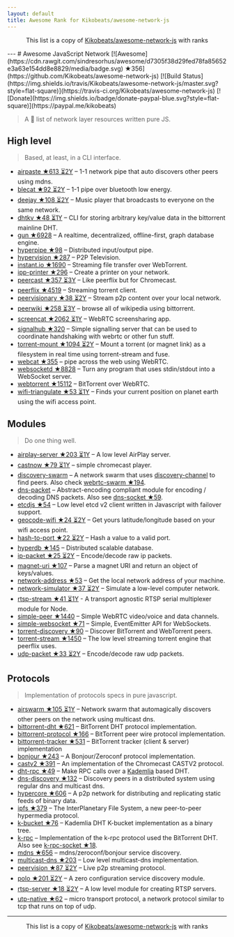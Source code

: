 ```yaml
---
layout: default
title: Awesome Rank for Kikobeats/awesome-network-js
---
```


<p align="center">
	This list is a copy of <a href="https://github.com/Kikobeats/awesome-network-js">Kikobeats/awesome-network-js</a> with ranks
</p>
---
# Awesome JavaScript Network [![Awesome](https://cdn.rawgit.com/sindresorhus/awesome/d7305f38d29fed78fa85652e3a63e154dd8e8829/media/badge.svg) ★356](https://github.com/Kikobeats/awesome-network-js) [![Build Status](https://img.shields.io/travis/Kikobeats/awesome-network-js/master.svg?style=flat-square)](https://travis-ci.org/Kikobeats/awesome-network-js) [![Donate](https://img.shields.io/badge/donate-paypal-blue.svg?style=flat-square)](https://paypal.me/kikobeats)

> A 🎩 list of network layer resources written pure JS.

## High level

> Based, at least, in a CLI interface.

* [airpaste ★613 ⏳2Y](https://github.com/mafintosh/airpaste) – 1-1 network pipe that auto discovers other peers using mdns.
* [blecat ★92 ⏳2Y](https://github.com/mafintosh/blecat) – 1-1 pipe over bluetooth low energy.
* [deejay ★108 ⏳2Y](https://github.com/mafintosh/deejay) – Music player that broadcasts to everyone on the same network.
* [dhtkv ★48 ⏳1Y](https://github.com/maxogden/dhtkv) – CLI for storing arbitrary key/value data in the bittorrent mainline DHT.
* [gun ★6928](https://github.com/amark/gun) – A realtime, decentralized, offline-first, graph database engine.
* [hyperpipe ★98](https://github.com/mafintosh/hyperpipe) – Distributed input/output pipe.
* [hypervision ★287](https://github.com/mafintosh/hypervision) – P2P Television.
* [instant.io ★1690](https://github.com/webtorrent/instant.io) – Streaming file transfer over WebTorrent.
* [ipp-printer ★296](https://github.com/watson/ipp-printer) – Create a printer on your network.
* [peercast ★357 ⏳3Y](https://github.com/mafintosh/peercast) – Like peerflix but for Chromecast.
* [peerflix ★4519](https://github.com/mafintosh/peerflix) – Streaming torrent client.
* [peervisionary ★38 ⏳2Y](https://github.com/mafintosh/peervisionary) – Stream p2p content over your local network.
* [peerwiki ★258 ⏳3Y](https://github.com/mafintosh/peerwiki) – browse all of wikipedia using bittorrent.
* [screencat ★2062 ⏳1Y](https://github.com/maxogden/screencat) – WebRTC screensharing app.
* [signalhub ★320](https://github.com/mafintosh/signalhub) – Simple signalling server that can be used to coordinate handshaking with webrtc or other fun stuff.
* [torrent-mount ★1094 ⏳2Y](https://github.com/mafintosh/torrent-mount) – Mount a torrent (or magnet link) as a filesystem in real time using torrent-stream and fuse.
* [webcat ★355](https://github.com/mafintosh/webcat) – pipe across the web using WebRTC.
* [websocketd ★8828](https://github.com/joewalnes/websocketd) – Turn any program that uses stdin/stdout into a WebSocket server.
* [webtorrent ★15112](https://github.com/webtorrent/webtorrent) – BitTorrent over WebRTC.
* [wifi-triangulate ★53 ⏳1Y](https://github.com/watson/wifi-triangulate) – Finds your current position on planet earth using the wifi access point.

## Modules

> Do one thing well.

* [airplay-server ★203 ⏳1Y](https://github.com/watson/airplay-server) – A low level AirPlay server.
* [castnow ★79 ⏳1Y](https://github.com/xat/chromecast-player) – simple chromecast player.
* [discovery-swarm](https://github.com/mafintosh/discovery-swarm) – A network swarm that uses [discovery-channel](https://github.com/maxogden/discovery-channel) to find peers. Also check [webrtc-swarm ★194](https://github.com/mafintosh/webrtc-swarm).
* [dns-packet](https://github.com/mafintosh/dns-packet) – Abstract-encoding compliant module for encoding / decoding DNS packets. Also see [dns-socket ★59](https://github.com/mafintosh/dns-socket).
* [etcdjs ★54](https://github.com/mafintosh/etcdjs) – Low level etcd v2 client written in Javascript with failover support.
* [geocode-wifi ★24 ⏳2Y](https://github.com/watson/geocode-wifi) – Get yours latitude/longitude based on your wifi access point.
* [hash-to-port ★22 ⏳2Y](https://github.com/mafintosh/hash-to-port) – Hash a value to a valid port.
* [hyperdb ★145](https://github.com/mafintosh/hyperdb) – Distributed scalable database.
* [ip-packet ★25 ⏳2Y](https://github.com/mafintosh/ip-packet) – Encode/decode raw ip packets.
* [magnet-uri ★107](https://github.com/webtorrent/magnet-uri) – Parse a magnet URI and return an object of keys/values.
* [network-address ★53](https://github.com/mafintosh/network-address) – Get the local network address of your machine.
* [network-simulator ★37 ⏳2Y](https://github.com/substack/network-simulator) – Simulate a low-level computer network.
* [rtsp-stream ★41 ⏳1Y](https://github.com/watson/rtsp-stream) - A transport agnostic RTSP serial multiplexer module for Node.
* [simple-peer ★1440](https://github.com/feross/simple-peer) – Simple WebRTC video/voice and data channels.
* [simple-websocket ★71](https://github.com/feross/simple-websocket) – Simple, EventEmitter API for WebSockets.
* [torrent-discovery ★90](https://github.com/webtorrent/torrent-discovery) – Discover BitTorrent and WebTorrent peers.
* [torrent-stream ★1450](https://github.com/mafintosh/torrent-stream) – The low level streaming torrent engine that peerflix uses.
* [udp-packet ★33 ⏳2Y](https://github.com/substack/udp-packet) – Encode/decode raw udp packets.

## Protocols

> Implementation of protocols specs in pure javascript.

* [airswarm ★105 ⏳1Y](https://github.com/mafintosh/airswarm) – Network swarm that automagically discovers other peers on the network using multicast dns.
* [bittorrent-dht ★621](https://github.com/webtorrent/bittorrent-dht) – BitTorrent DHT protocol implementation.
* [bittorrent-protocol ★166](https://github.com/webtorrent/bittorrent-protocol) – BitTorrent peer wire protocol implementation.
* [bittorrent-tracker ★531](https://github.com/webtorrent/bittorrent-tracker) – BitTorrent tracker (client & server) implementation
* [bonjour ★243](https://github.com/watson/bonjour) – A Bonjour/Zeroconf protocol implementation.
* [castv2 ★391](https://github.com/thibauts/node-castv2) – An implementation of the Chromecast CASTV2 protocol.
* [dht-rpc ★49](https://github.com/mafintosh/dht-rpc) – Make RPC calls over a [Kademlia](https://pdos.csail.mit.edu/~petar/papers/maymounkov-kademlia-lncs.pdf) based DHT.
* [dns-discovery ★132](https://github.com/mafintosh/dns-discovery) – Discovery peers in a distributed system using regular dns and multicast dns.
* [hypercore ★606](https://github.com/mafintosh/hypercore) – A p2p network for distributing and replicating static feeds of binary data.
* [ipfs ★379](https://github.com/ipfs/js-ipfs-api) – The InterPlanetary File System, a new peer-to-peer hypermedia protocol.
* [k-bucket ★76](https://github.com/tristanls/k-bucket) – Kademlia DHT K-bucket implementation as a binary tree.
* [k-rpc](https://github.com/mafintosh/k-rpc) – Implementation of the k-rpc protocol used the BitTorrent DHT. Also see [k-rpc-socket ★18](https://github.com/mafintosh/k-rpc-socket).
* [mdns ★656](https://github.com/agnat/node_mdns) – mdns/zeroconf/bonjour service discovery.
* [multicast-dns ★203](https://github.com/mafintosh/multicast-dns) – Low level multicast-dns implementation.
* [peervision ★87 ⏳2Y](https://github.com/mafintosh/peervision) – Live p2p streaming protocol.
* [polo ★201 ⏳2Y](https://github.com/mafintosh/polo) – A zero configuration service discovery module.
* [rtsp-server ★18 ⏳2Y](https://github.com/watson/rtsp-server) – A low level module for creating RTSP servers.
* [utp-native ★62](https://github.com/mafintosh/utp-native) – micro transport protocol, a network protocol similar to tcp that runs on top of udp.
---
<p align="center">
	This list is a copy of <a href="https://github.com/Kikobeats/awesome-network-js">Kikobeats/awesome-network-js</a> with ranks
</p>
